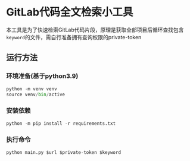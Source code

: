 # GitLab代码全文检索小工具
本工具是为了快速检索GitLab代码片段，原理是获取全部项目后循环查找包含`keyword`的文件，需自行准备拥有查询权限的private-token
## 运行方法
### 环境准备(基于python3.9)
```python
python -m venv venv
source venv/bin/active
```
### 安装依赖
```python
python -m pip install -r requirements.txt
```
### 执行命令
```python
python main.py $url $private-token $keyword
```
